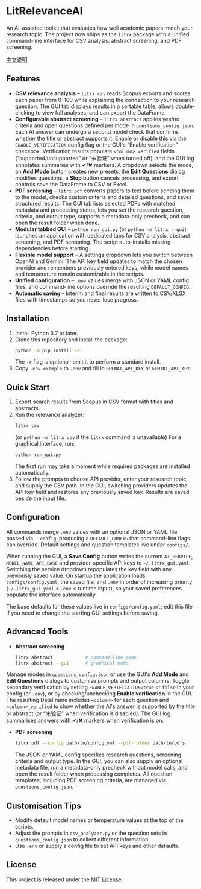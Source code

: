 # LitRelevanceAI

An AI-assisted toolkit that evaluates how well academic papers match your research topic. The project now ships as the `litrx` package with a unified command-line interface for CSV analysis, abstract screening, and PDF screening.

[中文说明](Chinese_README.md)

## Features

- **CSV relevance analysis** – `litrx csv` reads Scopus exports and scores each paper from 0–100 while explaining the connection to your research question. The GUI tab displays results in a sortable table, allows double-clicking to view full analyses, and can export the DataFrame.
- **Configurable abstract screening** – `litrx abstract` applies yes/no criteria and open questions defined per mode in `questions_config.json`. Each AI answer can undergo a second model check that confirms whether the title or abstract supports it. Enable or disable this via the `ENABLE_VERIFICATION` config flag or the GUI's “Enable verification” checkbox. Verification results populate `<column>_verified` fields (“supported/unsupported” or “未验证” when turned off), and the GUI log annotates summaries with ✔/✖ markers. A dropdown selects the mode, an **Add Mode** button creates new presets, the **Edit Questions** dialog modifies questions, a **Stop** button cancels processing, and export controls save the DataFrame to CSV or Excel.
- **PDF screening** – `litrx pdf` converts papers to text before sending them to the model, checks custom criteria and detailed questions, and saves structured results. The GUI tab lists selected PDFs with matched metadata and processing status, lets you set the research question, criteria, and output type, supports a metadata-only precheck, and can open the result folder when done.
- **Modular tabbed GUI** – `python run_gui.py` (or `python -m litrx --gui`) launches an application with dedicated tabs for CSV analysis, abstract screening, and PDF screening. The script auto-installs missing dependencies before starting.
- **Flexible model support** – A settings dropdown lets you switch between OpenAI and Gemini. The API key field updates to match the chosen provider and remembers previously entered keys, while model names and temperature remain customizable in the scripts.
- **Unified configuration** – `.env` values merge with JSON or YAML config files, and command-line options override the resulting `DEFAULT_CONFIG`.
- **Automatic saving** – Interim and final results are written to CSV/XLSX files with timestamps so you never lose progress.

## Installation

1. Install Python 3.7 or later.
2. Clone this repository and install the package:
   ```bash
   python -m pip install -e .
   ```
   The `-e` flag is optional; omit it to perform a standard install.
3. Copy `.env.example` to `.env` and fill in `OPENAI_API_KEY` or `GEMINI_API_KEY`.

## Quick Start

1. Export search results from Scopus in CSV format with titles and abstracts.
2. Run the relevance analyzer:
   ```bash
   litrx csv
   ```
   (or `python -m litrx csv` if the `litrx` command is unavailable)
   For a graphical interface, run:
   ```bash
   python run_gui.py
   ```
   The first run may take a moment while required packages are installed automatically.
3. Follow the prompts to choose API provider, enter your research topic, and supply the CSV path. In the GUI, switching providers updates the API key field and restores any previously saved key. Results are saved beside the input file.

## Configuration

All commands merge `.env` values with an optional JSON or YAML file passed via `--config`, producing a `DEFAULT_CONFIG` that command-line flags can override. Default settings and question templates live under `configs/`.

When running the GUI, a **Save Config** button writes the current `AI_SERVICE`, `MODEL_NAME`, `API_BASE` and provider-specific API keys to `~/.litrx_gui.yaml`. Switching the service dropdown repopulates the key field with any previously saved value. On startup the application loads `configs/config.yaml`, the saved file, and `.env` in order of increasing priority (`~/.litrx_gui.yaml` < `.env` < runtime input), so your saved preferences populate the interface automatically.

The base defaults for these values live in `configs/config.yaml`; edit this file if you need to change the starting GUI settings before saving.

## Advanced Tools

- **Abstract screening**
  ```bash
  litrx abstract            # command-line mode
  litrx abstract --gui      # graphical mode
  ```
Manage modes in `questions_config.json` or use the GUI's **Add Mode** and **Edit Questions** dialogs to customise prompts and output columns. Toggle secondary verification by setting `ENABLE_VERIFICATION=true` or `false` in your config (or `.env`), or by checking/unchecking **Enable verification** in the GUI. The resulting DataFrame includes `<column>` for each question and `<column>_verified` to show whether the AI's answer is supported by the title or abstract (or “未验证” when verification is disabled). The GUI log summarises answers with ✔/✖ markers when verification is on.
- **PDF screening**
  ```bash
  litrx pdf --config path/to/config.yml --pdf-folder path/to/pdfs
  ```
  The JSON or YAML config specifies research questions, screening criteria and output type. In the GUI, you can also supply an optional metadata file, run a metadata-only precheck without model calls, and open the result folder when processing completes. All question templates, including PDF screening criteria, are managed via `questions_config.json`.

## Customisation Tips

- Modify default model names or temperature values at the top of the scripts.
- Adjust the prompts in `csv_analyzer.py` or the question sets in `questions_config.json` to collect different information.
- Use `.env` or supply a config file to set API keys and other defaults.

## License

This project is released under the [MIT License](LICENSE).
